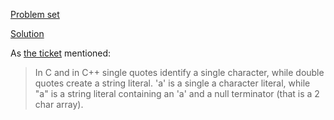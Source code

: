 [Problem set](https://codestepbystep.com/problemset/view?id=3)

[Solution](http://web.stanford.edu/class/cs106b//sections/section01-solutions.pdf)

As [the ticket](https://stackoverflow.com/questions/3683602/single-quotes-vs-double-quotes-in-c-or-c) mentioned:
>In C and in C++ single quotes identify a single character, while double quotes create a string literal. 'a' is a single a character literal, while "a" is a string literal containing an 'a' and a null terminator (that is a 2 char array).

